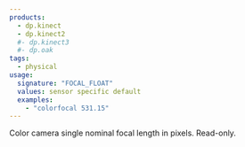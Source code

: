 ```yaml
---
products:
  - dp.kinect
  - dp.kinect2
  #- dp.kinect3
  #- dp.oak
tags:
  - physical
usage:
  signature: "FOCAL_FLOAT"
  values: sensor specific default
  examples:
    - "colorfocal 531.15"
---
```


Color camera single nominal focal length in pixels. Read-only.
